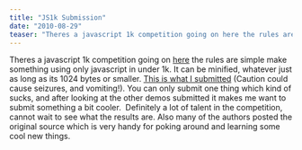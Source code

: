 ```yaml
---
title: "JS1k Submission"
date: "2010-08-29"
teaser: "Theres a javascript 1k competition going on here the rules are simple make something using only javascript in under 1k. It can be minified, whatever just as long as its 1024 bytes or smaller. This is what I submitted (Caution could cause seizures, and vomiting!). You can only submit one thing which kind of sucks..."
---
```


Theres a javascript 1k competition going on [here](http://js1k.com) the rules are simple make something using only javascript in under 1k. It can be minified, whatever just as long as its 1024 bytes or smaller. [This is what I submitted](http://js1k.com/demo/556) (Caution could cause seizures, and vomiting!). You can only submit one thing which kind of sucks, and after looking at the other demos submitted it makes me want to submit something a bit cooler.  Definitely a lot of talent in the competition, cannot wait to see what the results are. Also many of the authors posted the original source which is very handy for poking around and learning some cool new things.
